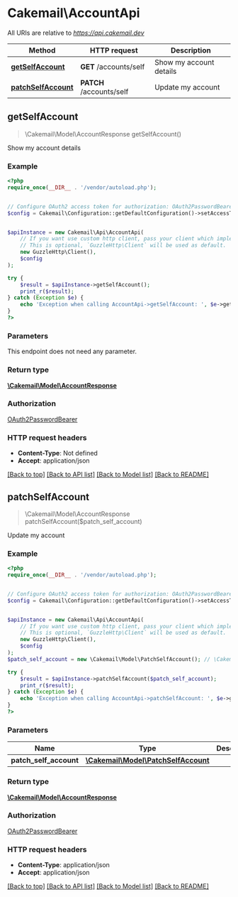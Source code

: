 # Cakemail\AccountApi

All URIs are relative to *https://api.cakemail.dev*

Method | HTTP request | Description
------------- | ------------- | -------------
[**getSelfAccount**](AccountApi.md#getSelfAccount) | **GET** /accounts/self | Show my account details
[**patchSelfAccount**](AccountApi.md#patchSelfAccount) | **PATCH** /accounts/self | Update my account



## getSelfAccount

> \Cakemail\Model\AccountResponse getSelfAccount()

Show my account details

### Example

```php
<?php
require_once(__DIR__ . '/vendor/autoload.php');


// Configure OAuth2 access token for authorization: OAuth2PasswordBearer
$config = Cakemail\Configuration::getDefaultConfiguration()->setAccessToken('YOUR_ACCESS_TOKEN');


$apiInstance = new Cakemail\Api\AccountApi(
    // If you want use custom http client, pass your client which implements `GuzzleHttp\ClientInterface`.
    // This is optional, `GuzzleHttp\Client` will be used as default.
    new GuzzleHttp\Client(),
    $config
);

try {
    $result = $apiInstance->getSelfAccount();
    print_r($result);
} catch (Exception $e) {
    echo 'Exception when calling AccountApi->getSelfAccount: ', $e->getMessage(), PHP_EOL;
}
?>
```

### Parameters

This endpoint does not need any parameter.

### Return type

[**\Cakemail\Model\AccountResponse**](../Model/AccountResponse.md)

### Authorization

[OAuth2PasswordBearer](../../README.md#OAuth2PasswordBearer)

### HTTP request headers

- **Content-Type**: Not defined
- **Accept**: application/json

[[Back to top]](#) [[Back to API list]](../../README.md#documentation-for-api-endpoints)
[[Back to Model list]](../../README.md#documentation-for-models)
[[Back to README]](../../README.md)


## patchSelfAccount

> \Cakemail\Model\AccountResponse patchSelfAccount($patch_self_account)

Update my account

### Example

```php
<?php
require_once(__DIR__ . '/vendor/autoload.php');


// Configure OAuth2 access token for authorization: OAuth2PasswordBearer
$config = Cakemail\Configuration::getDefaultConfiguration()->setAccessToken('YOUR_ACCESS_TOKEN');


$apiInstance = new Cakemail\Api\AccountApi(
    // If you want use custom http client, pass your client which implements `GuzzleHttp\ClientInterface`.
    // This is optional, `GuzzleHttp\Client` will be used as default.
    new GuzzleHttp\Client(),
    $config
);
$patch_self_account = new \Cakemail\Model\PatchSelfAccount(); // \Cakemail\Model\PatchSelfAccount | 

try {
    $result = $apiInstance->patchSelfAccount($patch_self_account);
    print_r($result);
} catch (Exception $e) {
    echo 'Exception when calling AccountApi->patchSelfAccount: ', $e->getMessage(), PHP_EOL;
}
?>
```

### Parameters


Name | Type | Description  | Notes
------------- | ------------- | ------------- | -------------
 **patch_self_account** | [**\Cakemail\Model\PatchSelfAccount**](../Model/PatchSelfAccount.md)|  |

### Return type

[**\Cakemail\Model\AccountResponse**](../Model/AccountResponse.md)

### Authorization

[OAuth2PasswordBearer](../../README.md#OAuth2PasswordBearer)

### HTTP request headers

- **Content-Type**: application/json
- **Accept**: application/json

[[Back to top]](#) [[Back to API list]](../../README.md#documentation-for-api-endpoints)
[[Back to Model list]](../../README.md#documentation-for-models)
[[Back to README]](../../README.md)

